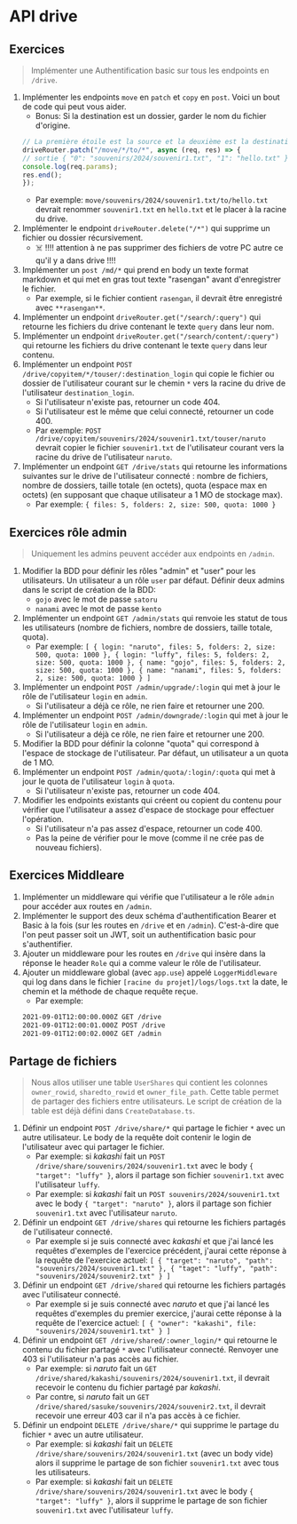 # API drive

## Exercices

> Implémenter une Authentification basic sur tous les endpoints en `/drive`.

1. Implémenter les endpoints `move` en `patch` et `copy` en `post`. Voici un bout de code qui peut vous aider.
    - Bonus: Si la destination est un dossier, garder le nom du fichier d'origine.
    ```ts
    // La première étoile est la source et la deuxième est la destination
    driveRouter.patch("/move/*/to/*", async (req, res) => {
    // sortie { "0": "souvenirs/2024/souvenir1.txt", "1": "hello.txt" }
    console.log(req.params);
    res.end();
    });
    ```
    - Par exemple: `move/souvenirs/2024/souvenir1.txt/to/hello.txt` devrait renommer `souvenir1.txt` en `hello.txt` et le placer à la racine du drive.
1. Implémenter le endpoint `driveRouter.delete("/*")` qui supprime un fichier ou dossier récursivement.
    - ☠️ !!!! attention à ne pas supprimer des fichiers de votre PC autre ce qu'il y a dans drive !!!!
1. Implémenter un `post /md/*` qui prend en body un texte format markdown et qui met en gras tout texte "rasengan" avant d'enregistrer le fichier.
    - Par exemple, si le fichier contient `rasengan`, il devrait être enregistré avec `**rasengan**`.
1. Implémenter un endpoint `driveRouter.get("/search/:query")` qui retourne les fichiers du drive contenant le texte `query` dans leur nom.
1. Implémenter un endpoint `driveRouter.get("/search/content/:query")` qui retourne les fichiers du drive contenant le texte `query` dans leur contenu.
1. Implémenter un endpoint `POST /drive/copyitem/*/touser/:destination_login` qui copie le fichier ou dossier de l'utilisateur courant sur le chemin `*` vers la racine du drive de l'utilisateur `destination_login`.
    - Si l'utilisateur n'existe pas, retourner un code 404.
    - Si l'utilisateur est le même que celui connecté, retourner un code 400.
    - Par exemple: `POST /drive/copyitem/souvenirs/2024/souvenir1.txt/touser/naruto` devrait copier le fichier `souvenir1.txt` de l'utilisateur courant vers la racine du drive de l'utilisateur `naruto`.
1. Implémenter un endpoint `GET /drive/stats` qui retourne les informations suivantes sur le drive de l'utilisateur connecté : nombre de fichiers, nombre de dossiers, taille totale (en octets), quota (espace max en octets) (en supposant que chaque utilisateur a 1 MO de stockage max).
    - Par exemple: `{ files: 5, folders: 2, size: 500, quota: 1000 }` 

## Exercices rôle admin

> Uniquement les admins peuvent accéder aux endpoints en `/admin`.

1. Modifier la BDD pour définir les rôles "admin" et "user" pour les utilisateurs. Un utilisateur a un rôle `user` par défaut. Définir deux admins dans le script de création de la BDD:
    - `gojo` avec le mot de passe `satoru`
    - `nanami` avec le mot de passe `kento`
1. Implémenter un endpoint `GET /admin/stats` qui renvoie les statut de tous les utilisateurs (nombre de fichiers, nombre de dossiers, taille totale, quota).
    - Par exemple: `[ { login: "naruto", files: 5, folders: 2, size: 500, quota: 1000 }, { login: "luffy", files: 5, folders: 2, size: 500, quota: 1000 }, { name: "gojo", files: 5, folders: 2, size: 500, quota: 1000 }, { name: "nanami", files: 5, folders: 2, size: 500, quota: 1000 } ]`
1. Implémenter un endpoint `POST /admin/upgrade/:login` qui met à jour le rôle de l'utilisateur `login` en `admin`.
    - Si l'utilisateur a déjà ce rôle, ne rien faire et retourner une 200.
1. Implémenter un endpoint `POST /admin/downgrade/:login` qui met à jour le rôle de l'utilisateur `login` en `admin`.
    - Si l'utilisateur a déjà ce rôle, ne rien faire et retourner une 200.
1. Modifier la BDD pour définir la colonne "quota" qui correspond à l'espace de stockage de l'utilisateur. Par défaut, un utilisateur a un quota de 1 MO.
1. Implémenter un endpoint `POST /admin/quota/:login/:quota` qui met à jour le quota de l'utilisateur `login` à `quota`.
    - Si l'utilisateur n'existe pas, retourner un code 404.
1. Modifier les endpoints existants qui créent ou copient du contenu pour vérifier que l'utilisateur a assez d'espace de stockage pour effectuer l'opération.
    - Si l'utilisateur n'a pas assez d'espace, retourner un code 400.
    - Pas la peine de vérifier pour le move (comme il ne crée pas de nouveau fichiers).

## Exercices Middleare

1. Implémenter un middleware qui vérifie que l'utilisateur a le rôle `admin` pour accéder aux routes en `/admin`.
1. Implémenter le support des deux schéma d'authentification Bearer et Basic à la fois (sur les routes en `/drive` et en `/admin`). C'est-à-dire que l'on peut passer soit un JWT, soit un authentification basic pour s'authentifier.
1. Ajouter un middleware pour les routes en `/drive` qui insère dans la réponse le header `Role` qui a comme valeur le rôle de l'utilisateur.
1. Ajouter un middleware global (avec `app.use`) appelé `LoggerMiddleware` qui log dans dans le fichier `[racine du projet]/logs/logs.txt` la date, le chemin et la méthode de chaque requête reçue.
    - Par exemple: 
    ```txt
    2021-09-01T12:00:00.000Z GET /drive
    2021-09-01T12:00:01.000Z POST /drive
    2021-09-01T12:00:02.000Z GET /admin
    ```

## Partage de fichiers

> Nous allos utiliser une table `UserShares` qui contient les colonnes `owner_rowid`, `sharedto_rowid` et `owner_file_path`. Cette table permet de partager des fichiers entre utilisateurs. Le script de création de la table est déjà défini dans `CreateDatabase.ts`.

1. Définir un endpoint `POST /drive/share/*` qui partage le fichier `*` avec un autre utilisateur. Le body de la requête doit contenir le login de l'utilisateur avec qui partager le fichier.
    - Par exemple: si *kakashi* fait un `POST /drive/share/souvenirs/2024/souvenir1.txt` avec le body `{ "target": "luffy" }`, alors il partage son fichier `souvenir1.txt` avec l'utilisateur `luffy`.
    - Par exemple: si *kakashi* fait un `POST souvenirs/2024/souvenir1.txt` avec le body `{ "target": "naruto" }`, alors il partage son fichier `souvenir1.txt` avec l'utilisateur `naruto`.
1. Définir un endpoint `GET /drive/shares` qui retourne les fichiers partagés de l'utilisateur connecté.
    - Par exemple si je suis connecté avec *kakashi* et que j'ai lancé les requêtes d'exemples de l'exercice précédent, j'aurai cette réponse à la requête de l'exercice actuel: `[ { "target": "naruto", "path": "souvenirs/2024/souvenir1.txt" }, { "taget": "luffy", "path": "souvenirs/2024/souvenir2.txt" } ]`
1. Définir un endpoint `GET /drive/shared` qui retourne les fichiers partagés avec l'utilisateur connecté.
    - Par exemple si je suis connecté avec *naruto* et que j'ai lancé les requêtes d'exemples du premier exercice, j'aurai cette réponse à la requête de l'exercice actuel: `[ { "owner": "kakashi", file: "souvenirs/2024/souvenir1.txt" } ]`
1. Définir un endpoint `GET /drive/shared/:owner_login/*` qui retourne le contenu du fichier partagé `*` avec l'utilisateur connecté. Renvoyer une 403 si l'utilisateur n'a pas accès au fichier.
    - Par exemple: si *naruto* fait un `GET /drive/shared/kakashi/souvenirs/2024/souvenir1.txt`, il devrait recevoir le contenu du fichier partagé par *kakashi*.
    - Par contre, si *naruto* fait un `GET /drive/shared/sasuke/souvenirs/2024/souvenir2.txt`, il devrait recevoir une erreur 403 car il n'a pas accès à ce fichier.
1. Définir un endpoint `DELETE /drive/share/*` qui supprime le partage du fichier `*` avec un autre utilisateur.
    - Par exemple: si *kakashi* fait un `DELETE /drive/share/souvenirs/2024/souvenir1.txt` (avec un body vide) alors il supprime le partage de son fichier `souvenir1.txt` avec tous les utilisateurs.
    - Par exemple: si *kakashi* fait un `DELETE /drive/share/souvenirs/2024/souvenir1.txt` avec le body `{ "target": "luffy" }`, alors il supprime le partage de son fichier `souvenir1.txt` avec l'utilisateur `luffy`.